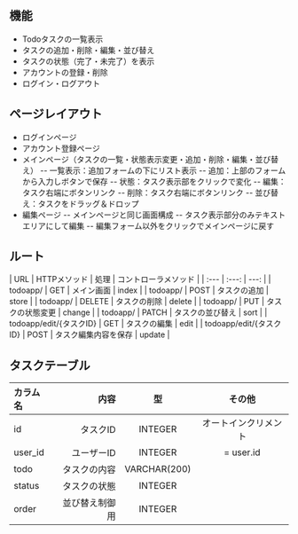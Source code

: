## 機能
- Todoタスクの一覧表示
- タスクの追加・削除・編集・並び替え
- タスクの状態（完了・未完了）を表示
- アカウントの登録・削除
- ログイン・ログアウト

## ページレイアウト
- ログインページ
- アカウント登録ページ
- メインページ（タスクの一覧・状態表示変更・追加・削除・編集・並び替え）
-- 一覧表示：追加フォームの下にリスト表示
-- 追加：上部のフォームから入力しボタンで保存
-- 状態：タスク表示部をクリックで変化
-- 編集：タスク右端にボタンリンク
-- 削除：タスク右端にボタンリンク
-- 並び替え：タスクをドラッグ＆ドロップ
- 編集ページ
-- メインページと同じ画面構成
-- タスク表示部分のみテキストエリアにして編集
-- 編集フォーム以外をクリックでメインページに戻す

## ルート
| URL | HTTPメソッド | 処理 | コントローラメソッド |
| :--- | :---: | ---: |
| todoapp/ | GET | メイン画面 | index |
| todoapp/ | POST | タスクの追加 | store |
| todoapp/ | DELETE | タスクの削除 | delete |
| todoapp/ | PUT | タスクの状態変更 | change |
| todoapp/ | PATCH | タスクの並び替え | sort |
| todoapp/edit/{タスクID} | GET | タスクの編集 | edit |
| todoapp/edit/{タスクID} | POST | タスク編集内容を保存 | update |

## タスクテーブル
| カラム名 | 内容 | 型 | その他 |
| :--- | ---: | :---: | :---: |
| id | タスクID | INTEGER | オートインクリメント |
| user_id | ユーザーID | INTEGER | = user.id |
| todo | タスクの内容 | VARCHAR(200) |  |
| status | タスクの状態 | INTEGER |  |
| order | 並び替え制御用 | INTEGER |  |
